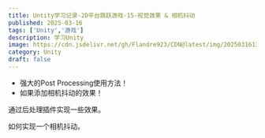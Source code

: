 ```yaml
---
title: Untity学习记录-2D平台跳跃游戏-15-视觉效果 & 相机抖动
published: 2025-03-16
tags: ['Unity','游戏']
description: 学习Unity
image: https://cdn.jsdelivr.net/gh/Flandre923/CDN@latest/img/20250316134318.png
category: Unity
draft: false
---
```

- 强大的Post Processing使用方法！
- 如果添加相机抖动的效果！
 
通过后处理插件实现一些效果。

如何实现一个相机抖动。